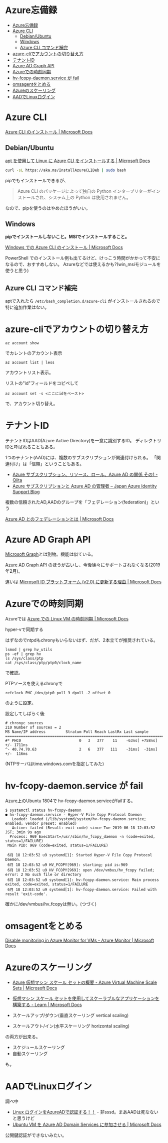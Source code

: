 # Azure忘備録

- [Azure忘備録](#azure忘備録)
- [Azure CLI](#azure-cli)
  - [Debian/Ubuntu](#debianubuntu)
  - [Windows](#windows)
  - [Azure CLI コマンド補完](#azure-cli-コマンド補完)
- [azure-cliでアカウントの切り替え方](#azure-cliでアカウントの切り替え方)
- [テナントID](#テナントid)
- [Azure AD Graph API](#azure-ad-graph-api)
- [Azureでの時刻同期](#azureでの時刻同期)
- [hv-fcopy-daemon.service が fail](#hv-fcopy-daemonservice-が-fail)
- [omsagentをとめる](#omsagentをとめる)
- [Azureのスケーリング](#azureのスケーリング)
- [AADでLinuxログイン](#aadでlinuxログイン)

# Azure CLI

[Azure CLI のインストール | Microsoft Docs](https://docs.microsoft.com/ja-jp/cli/azure/install-azure-cli)

## Debian/Ubuntu

[apt を使用して Linux に Azure CLI をインストールする | Microsoft Docs](https://docs.microsoft.com/ja-jp/cli/azure/install-azure-cli-apt)

``` bash
curl -sL https://aka.ms/InstallAzureCLIDeb | sudo bash
```

pipでもインストールできるが、

> Azure CLI のパッケージによって独自の Python インタープリターがインストールされ、システム上の Python は使用されません。

なので、pipを使うのはやめたほうがいい。


## Windows

**pipでインストールしないこと。MSIでインストールすること。**

[Windows での Azure CLI のインストール | Microsoft Docs](https://docs.microsoft.com/ja-jp/cli/azure/install-azure-cli-windows)

PowerShell でのインストール例も出てるけど、けっこう時間がかかって不安になるので、おすすめしない。
Azureなどでは使えるかも?(win_msiモジュールを使うと思う)


## Azure CLI コマンド補完

aptで入れたら
`/etc/bash_completion.d/azure-cli`
がインストールされるので
特に追加作業はない。


# azure-cliでアカウントの切り替え方

```
az account show
```
でカレントのアカウント表示

```
az account list | less
```
アカウントリスト表示。

リストの"id"フィールドをコピペして
```
az account set -s <ここにidをペースト>
```
で、アカウント切り替え。


# テナントID

テナントIDはAAD(Azure Active Directory)を一意に識別するID。
ディレクトリIDと呼ばれることもある。

1つのテナント(AAD)には、複数のサブスクリプションが関連付けられる。
「関連付け」は「信頼」ということもある。

- [Azure サブスクリプション、リソース、ロール、Azure AD の関係 その1 - Qiita](https://qiita.com/junichia/items/e8cf118314a173efcb68)
- [Azure サブスクリプションと Azure AD の管理者 – Japan Azure Identity Support Blog](https://blogs.technet.microsoft.com/jpazureid/2017/11/04/azure-subscription-azuread-admin/)


複数の信頼されたAD,AADのグループを「フェデレーション(federation)」という

[Azure AD とのフェデレーションとは | Microsoft Docs](https://docs.microsoft.com/ja-jp/azure/active-directory/hybrid/whatis-fed)


# Azure AD Graph API

[Microsoft Graph](https://developer.microsoft.com/ja-jp/graph)とは別物。機能は似ている。

[Azure AD Graph API](https://docs.microsoft.com/ja-jp/azure/active-directory/develop/active-directory-graph-api)
のほうが古いし、今後徐々にサポートされなくなる(2019年2月)。

違いは
[Microsoft ID プラットフォーム (v2.0) に更新する理由 | Microsoft Docs](https://docs.microsoft.com/ja-jp/azure/active-directory/develop/azure-ad-endpoint-comparison)


# Azureでの時刻同期

Azureでは
[Azure での Linux VM の時刻同期 | Microsoft Docs](https://docs.microsoft.com/ja-jp/azure/virtual-machines/linux/time-sync)

hyper-vで同期する

はずなのでntpdもchronyもいらないはず、だが、2本立てが推奨されている。

```
lsmod | grep hv_utils
ps -ef | grep hv
ls /sys/class/ptp
cat /sys/class/ptp/ptp0/clock_name
```
で確認。

PTPソースを使えるchronyで
```
refclock PHC /dev/ptp0 poll 3 dpoll -2 offset 0
```
のように設定。

設定してしばらく後
```
# chronyc sources
210 Number of sources = 2
MS Name/IP address         Stratum Poll Reach LastRx Last sample
===============================================================================
#* PHC0                          0   3   377    11    -63ns[ +758ns] +/- 1711ns
^- 40.74.70.63                   2   6   377   111    -31ms[  -31ms] +/-  116ms
```
(NTPサーバはtime.windows.comを指定してみた)





# hv-fcopy-daemon.service が fail

Azure上のUbuntu 1804で hv-fcopy-daemon.serviceがfailする。

```
$ systemctl status hv-fcopy-daemon
● hv-fcopy-daemon.service - Hyper-V File Copy Protocol Daemon
   Loaded: loaded (/lib/systemd/system/hv-fcopy-daemon.service; enabled; vendor preset: enabled)
   Active: failed (Result: exit-code) since Tue 2019-06-18 12:03:52 JST; 3min 9s ago
  Process: 969 ExecStart=/usr/sbin/hv_fcopy_daemon -n (code=exited, status=1/FAILURE)
 Main PID: 969 (code=exited, status=1/FAILURE)

 6月 18 12:03:52 u9 systemd[1]: Started Hyper-V File Copy Protocol Daemon.
 6月 18 12:03:52 u9 HV_FCOPY[969]: starting; pid is:969
 6月 18 12:03:52 u9 HV_FCOPY[969]: open /dev/vmbus/hv_fcopy failed; error: 2 No such file or directory
 6月 18 12:03:52 u9 systemd[1]: hv-fcopy-daemon.service: Main process exited, code=exited, status=1/FAILURE
 6月 18 12:03:52 u9 systemd[1]: hv-fcopy-daemon.service: Failed with result 'exit-code'.
```
確かに/dev/vmbus/hv_fcopyは無い。(つづく)


# omsagentをとめる

[Disable monitoring in Azure Monitor for VMs - Azure Monitor | Microsoft Docs](https://docs.microsoft.com/en-us/azure/azure-monitor/insights/vminsights-optout)



# Azureのスケーリング

- [Azure 仮想マシン スケール セットの概要 \- Azure Virtual Machine Scale Sets \| Microsoft Docs](https://docs.microsoft.com/ja-jp/azure/virtual-machine-scale-sets/overview)
- [仮想マシン スケール セットを使用してスケーラブルなアプリケーションを構築する \- Learn \| Microsoft Docs](https://docs.microsoft.com/ja-jp/learn/modules/build-app-with-scale-sets/)

- スケールアップ/ダウン(垂直スケーリング vertical scaling)
- スケールアウト/イン(水平スケーリング horizontal scaling)

の両方が出来る。

- スケジュールスケーリング
- 自動スケーリング

も。

# AADでLinuxログイン

調べ中

- [Linux ログインをAzureADで認証する！！](https://www.cloudou.net/azure-active-directory/aad009/) - 非sssd。まあAADは死なないと思うけど
- [Ubuntu VM を Azure AD Domain Services に参加させる \| Microsoft Docs](https://docs.microsoft.com/ja-jp/azure/active-directory-domain-services/join-ubuntu-linux-vm)

公開鍵認証ができないみたい。